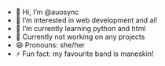 - 👋 Hi, I’m @auosync
- 👀 I’m interested in web development and ai!
- 🌱 I’m currently learning python and html
- 💞️ Currently not working on any projects
- 😄 Pronouns: she/her
- ⚡ Fun fact: my favourite band is maneskin!

<!---
auosync/auosync is a ✨ special ✨ repository because its `README.md` (this file) appears on your GitHub profile.
You can click the Preview link to take a look at your changes.
--->
